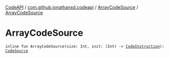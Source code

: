 [CodeAPI](../../index.md) / [com.github.jonathanxd.codeapi](../index.md) / [ArrayCodeSource](index.md) / [ArrayCodeSource](.)

# ArrayCodeSource

`inline fun ArrayCodeSource(size: Int, init: (Int) -> `[`CodeInstruction`](../-code-instruction.md)`): `[`CodeSource`](../-code-source/index.md)